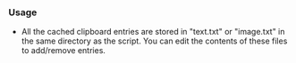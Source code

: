 ### Usage
- All the cached clipboard entries are stored in "text.txt" or "image.txt" in the same directory as the script. You can edit the contents of these files to add/remove entries.

